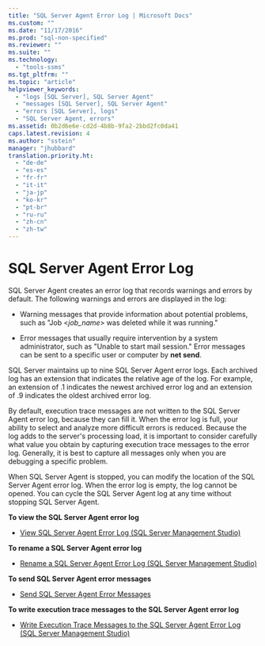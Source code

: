 ```yaml
---
title: "SQL Server Agent Error Log | Microsoft Docs"
ms.custom: ""
ms.date: "11/17/2016"
ms.prod: "sql-non-specified"
ms.reviewer: ""
ms.suite: ""
ms.technology: 
  - "tools-ssms"
ms.tgt_pltfrm: ""
ms.topic: "article"
helpviewer_keywords: 
  - "logs [SQL Server], SQL Server Agent"
  - "messages [SQL Server], SQL Server Agent"
  - "errors [SQL Server], logs"
  - "SQL Server Agent, errors"
ms.assetid: 0b2d6e6e-cd2d-4b8b-9fa2-2bbd2fc0da41
caps.latest.revision: 4
ms.author: "sstein"
manager: "jhubbard"
translation.priority.ht: 
  - "de-de"
  - "es-es"
  - "fr-fr"
  - "it-it"
  - "ja-jp"
  - "ko-kr"
  - "pt-br"
  - "ru-ru"
  - "zh-cn"
  - "zh-tw"
---
```

# SQL Server Agent Error Log
SQL Server Agent creates an error log that records warnings and errors by default. The following warnings and errors are displayed in the log:  
  
-   Warning messages that provide information about potential problems, such as "Job \<*job_name*> was deleted while it was running."  
  
-   Error messages that usually require intervention by a system administrator, such as "Unable to start mail session." Error messages can be sent to a specific user or computer by **net send**.  
  
SQL Server maintains up to nine SQL Server Agent error logs. Each archived log has an extension that indicates the relative age of the log. For example, an extension of .1 indicates the newest archived error log and an extension of .9 indicates the oldest archived error log.  
  
By default, execution trace messages are not written to the SQL Server Agent error log, because they can fill it. When the error log is full, your ability to select and analyze more difficult errors is reduced. Because the log adds to the server's processing load, it is important to consider carefully what value you obtain by capturing execution trace messages to the error log. Generally, it is best to capture all messages only when you are debugging a specific problem.  
  
When SQL Server Agent is stopped, you can modify the location of the SQL Server Agent error log. When the error log is empty, the log cannot be opened. You can cycle the SQL Server Agent log at any time without stopping SQL Server Agent.  
  
**To view the SQL Server Agent error log**  
  
-   [View SQL Server Agent Error Log &#40;SQL Server Management Studio&#41;](../ssms/view-sql-server-agent-error-log--sql-server-management-studio-.md)  
  
**To rename a SQL Server Agent error log**  
  
-   [Rename a SQL Server Agent Error Log &#40;SQL Server Management Studio&#41;](../ssms/rename-a-sql-server-agent-error-log--sql-server-management-studio-.md)  
  
**To send SQL Server Agent error messages**  
  
-   [Send SQL Server Agent Error Messages](../ssms/send-sql-server-agent-error-messages.md)  
  
**To write execution trace messages to the SQL Server Agent error log**  
  
-   [Write Execution Trace Messages to the SQL Server Agent Error Log &#40;SQL Server Management Studio&#41;](../ssms/90e3731e-6fae-43db-833e-9accecdd1c03.md)  
  
